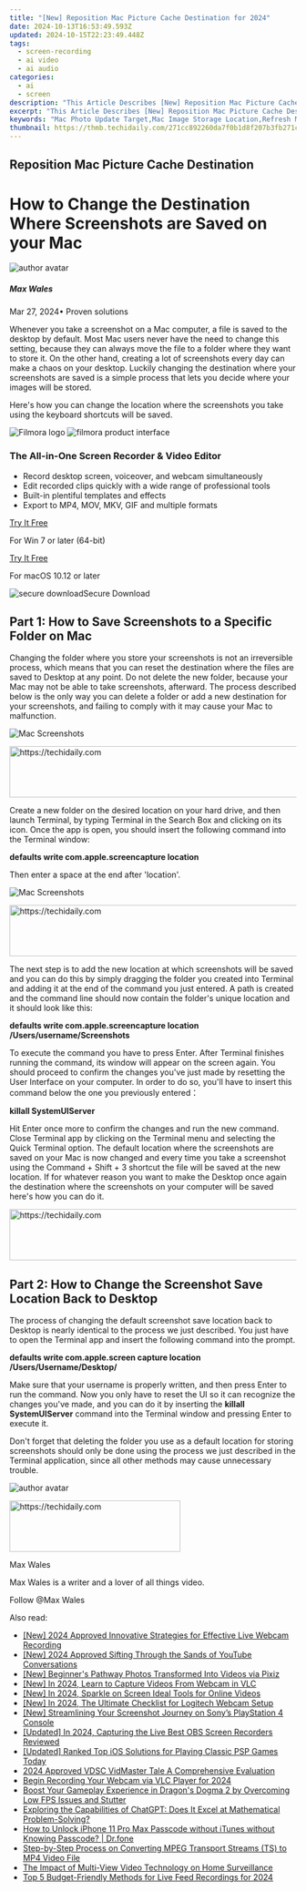 ```yaml
---
title: "[New] Reposition Mac Picture Cache Destination for 2024"
date: 2024-10-13T16:53:49.593Z
updated: 2024-10-15T22:23:49.448Z
tags: 
  - screen-recording
  - ai video
  - ai audio
categories: 
  - ai
  - screen
description: "This Article Describes [New] Reposition Mac Picture Cache Destination for 2024"
excerpt: "This Article Describes [New] Reposition Mac Picture Cache Destination for 2024"
keywords: "Mac Photo Update Target,Mac Image Storage Location,Refresh Mac Photo Cache,Mac Photo Cache Focus,Direct Mac Image Backup,Mac Picture Save Destination,Rework Mac Photo Directory"
thumbnail: https://thmb.techidaily.com/271cc892260da7f0b1d8f207b3fb271cd7c70ce8ff0fa954ebc9cead95a6f721.jpg
---
```


## Reposition Mac Picture Cache Destination

# How to Change the Destination Where Screenshots are Saved on your Mac

![author avatar](https://images.wondershare.com/filmora/article-images/max-wales-author.jpg)

##### Max Wales

 Mar 27, 2024• Proven solutions

Whenever you take a screenshot on a Mac computer, a file is saved to the desktop by default. Most Mac users never have the need to change this setting, because they can always move the file to a folder where they want to store it. On the other hand, creating a lot of screenshots every day can make a chaos on your desktop. Luckily changing the destination where your screenshots are saved is a simple process that lets you decide where your images will be stored.

Here's how you can change the location where the screenshots you take using the keyboard shortcuts will be saved.

![Filmora logo](https://images.wondershare.com/filmora/logo_icon/wondershare-filmora-logo-horizontal.png) ![filmora product interface](https://images.wondershare.com/filmora/images/common/filmora-product-banner.png)

### The All-in-One Screen Recorder & Video Editor

* Record desktop screen, voiceover, and webcam simultaneously
* Edit recorded clips quickly with a wide range of professional tools
* Built-in plentiful templates and effects
* Export to MP4, MOV, MKV, GIF and multiple formats

[Try It Free](https://tools.techidaily.com/wondershare/filmora/download/)

For Win 7 or later (64-bit)

[Try It Free](https://tools.techidaily.com/wondershare/filmora/download/)

For macOS 10.12 or later

![secure download](https://static.wondershare.com/images-filmora/images/common/securety.svg)Secure Download

## Part 1: How to Save Screenshots to a Specific Folder on Mac

Changing the folder where you store your screenshots is not an irreversible process, which means that you can reset the destination where the files are saved to Desktop at any point. Do not delete the new folder, because your Mac may not be able to take screenshots, afterward. The process described below is the only way you can delete a folder or add a new destination for your screenshots, and failing to comply with it may cause your Mac to malfunction.

![ Mac Screenshots](https://images.wondershare.com/filmora/article-images/mac-screenshot-terminal.jpg)

<!-- affiliate ads begin -->
<a href="https://unicoeye.pxf.io/c/5597632/2134237/18498" target="_top" id="2134237">
  <img src="//a.impactradius-go.com/display-ad/18498-2134237" border="0" alt="https://techidaily.com" width="728" height="90"/>
</a>
<img height="0" width="0" src="https://unicoeye.pxf.io/i/5597632/2134237/18498" style="position:absolute;visibility:hidden;" border="0" />
<!-- affiliate ads end -->

Create a new folder on the desired location on your hard drive, and then launch Terminal, by typing Terminal in the Search Box and clicking on its icon. Once the app is open, you should insert the following command into the Terminal window:

**defaults write com.apple.screencapture location**

Then enter a space at the end after 'location'.

![ Mac Screenshots](https://images.wondershare.com/filmora/article-images/mac-screenshot-terminal-settings.jpg)

<!-- affiliate ads begin -->
<a href="https://aligracehair.sjv.io/c/5597632/2080347/19272" target="_top" id="2080347">
  <img src="//a.impactradius-go.com/display-ad/19272-2080347" border="0" alt="https://techidaily.com" width="728" height="90"/>
</a>
<img height="0" width="0" src="https://aligracehair.sjv.io/i/5597632/2080347/19272" style="position:absolute;visibility:hidden;" border="0" />
<!-- affiliate ads end -->

The next step is to add the new location at which screenshots will be saved and you can do this by simply dragging the folder you created into Terminal and adding it at the end of the command you just entered. A path is created and the command line should now contain the folder's unique location and it should look like this:

**defaults write com.apple.screencapture location /Users/username/Screenshots**

To execute the command you have to press Enter. After Terminal finishes running the command, its window will appear on the screen again. You should proceed to confirm the changes you've just made by resetting the User Interface on your computer. In order to do so, you'll have to insert this command below the one you previously entered：

**killall SystemUIServer**

Hit Enter once more to confirm the changes and run the new command. Close Terminal app by clicking on the Terminal menu and selecting the Quick Terminal option. The default location where the screenshots are saved on your Mac is now changed and every time you take a screenshot using the Command + Shift + 3 shortcut the file will be saved at the new location. If for whatever reason you want to make the Desktop once again the destination where the screenshots on your computer will be saved here's how you can do it.

<!-- affiliate ads begin -->
<a href="https://electronicx.pxf.io/c/5597632/1167086/14483" target="_top" id="1167086">
  <img src="//a.impactradius-go.com/display-ad/14483-1167086" border="0" alt="https://techidaily.com" width="728" height="90"/>
</a>
<img height="0" width="0" src="https://electronicx.pxf.io/i/5597632/1167086/14483" style="position:absolute;visibility:hidden;" border="0" />
<!-- affiliate ads end -->

## Part 2: How to Change the Screenshot Save Location Back to Desktop

The process of changing the default screenshot save location back to Desktop is nearly identical to the process we just described. You just have to open the Terminal app and insert the following command into the prompt.

**defaults write com.apple.screen capture location /Users/Username/Desktop/**

Make sure that your username is properly written, and then press Enter to run the command. Now you only have to reset the UI so it can recognize the changes you've made, and you can do it by inserting the **killall SystemUIServer** command into the Terminal window and pressing Enter to execute it.

Don't forget that deleting the folder you use as a default location for storing screenshots should only be done using the process we just described in the Terminal application, since all other methods may cause unnecessary trouble.

![author avatar](https://images.wondershare.com/filmora/article-images/max-wales-author.jpg)

<!-- affiliate ads begin -->
<a href="https://aligracehair.sjv.io/c/5597632/1902273/19272" target="_top" id="1902273">
  <img src="//a.impactradius-go.com/display-ad/19272-1902273" border="0" alt="https://techidaily.com" width="300" height="90"/>
</a>
<img height="0" width="0" src="https://aligracehair.sjv.io/i/5597632/1902273/19272" style="position:absolute;visibility:hidden;" border="0" />
<!-- affiliate ads end -->

Max Wales

Max Wales is a writer and a lover of all things video.

Follow @Max Wales

<ins class="adsbygoogle"
      style="display:block"
      data-ad-client="ca-pub-7571918770474297"
      data-ad-slot="8358498916"
      data-ad-format="auto"
      data-full-width-responsive="true"></ins>

<span class="atpl-alsoreadstyle">Also read:</span>
<div><ul>
<li><a href="https://video-screen-grab.techidaily.com/new-2024-approved-innovative-strategies-for-effective-live-webcam-recording/"><u>[New] 2024 Approved Innovative Strategies for Effective Live Webcam Recording</u></a></li>
<li><a href="https://youtube-docs.techidaily.com/024-approved-sifting-through-the-sands-of-youtube-conversations/"><u>[New] 2024 Approved Sifting Through the Sands of YouTube Conversations</u></a></li>
<li><a href="https://extra-lessons.techidaily.com/new-beginners-pathway-photos-transformed-into-videos-via-pixiz/"><u>[New] Beginner's Pathway Photos Transformed Into Videos via Pixiz</u></a></li>
<li><a href="https://video-capture.techidaily.com/new-in-2024-learn-to-capture-videos-from-webcam-in-vlc/"><u>[New] In 2024, Learn to Capture Videos From Webcam in VLC</u></a></li>
<li><a href="https://fox-cloud.techidaily.com/new-in-2024-sparkle-on-screen-ideal-tools-for-online-videos/"><u>[New] In 2024, Sparkle on Screen Ideal Tools for Online Videos</u></a></li>
<li><a href="https://video-screen-grab.techidaily.com/new-in-2024-the-ultimate-checklist-for-logitech-webcam-setup/"><u>[New] In 2024, The Ultimate Checklist for Logitech Webcam Setup</u></a></li>
<li><a href="https://video-screen-grab.techidaily.com/new-streamlining-your-screenshot-journey-on-sonys-playstation-4-console/"><u>[New] Streamlining Your Screenshot Journey on Sony’s PlayStation 4 Console</u></a></li>
<li><a href="https://video-screen-grab.techidaily.com/updated-in-2024-capturing-the-live-best-obs-screen-recorders-reviewed/"><u>[Updated] In 2024, Capturing the Live Best OBS Screen Recorders Reviewed</u></a></li>
<li><a href="https://video-screen-grab.techidaily.com/updated-ranked-top-ios-solutions-for-playing-classic-psp-games-today/"><u>[Updated] Ranked Top iOS Solutions for Playing Classic PSP Games Today</u></a></li>
<li><a href="https://video-screen-grab.techidaily.com/2024-approved-vdsc-vidmaster-tale-a-comprehensive-evaluation/"><u>2024 Approved VDSC VidMaster Tale A Comprehensive Evaluation</u></a></li>
<li><a href="https://video-screen-grab.techidaily.com/begin-recording-your-webcam-via-vlc-player-for-2024/"><u>Begin Recording Your Webcam via VLC Player for 2024</u></a></li>
<li><a href="https://win-blog.techidaily.com/boost-your-gameplay-experience-in-dragons-dogma-2-by-overcoming-low-fps-issues-and-stutter/"><u>Boost Your Gameplay Experience in Dragon's Dogma 2 by Overcoming Low FPS Issues and Stutter</u></a></li>
<li><a href="https://tech-hub.techidaily.com/exploring-the-capabilities-of-chatgpt-does-it-excel-at-mathematical-problem-solving/"><u>Exploring the Capabilities of ChatGPT: Does It Excel at Mathematical Problem-Solving?</u></a></li>
<li><a href="https://iphone-unlock.techidaily.com/how-to-unlock-iphone-11-pro-max-passcode-without-itunes-without-knowing-passcode-drfone-by-drfone-ios/"><u>How to Unlock iPhone 11 Pro Max Passcode without iTunes without Knowing Passcode? | Dr.fone</u></a></li>
<li><a href="https://win-popular.techidaily.com/step-by-step-process-on-converting-mpeg-transport-streams-ts-to-mp4-video-file/"><u>Step-by-Step Process on Converting MPEG Transport Streams (TS) to MP4 Video File</u></a></li>
<li><a href="https://screen-capture.techidaily.com/the-impact-of-multi-view-video-technology-on-home-surveillance/"><u>The Impact of Multi-View Video Technology on Home Surveillance</u></a></li>
<li><a href="https://video-screen-grab.techidaily.com/top-5-budget-friendly-methods-for-live-feed-recordings-for-2024/"><u>Top 5 Budget-Friendly Methods for Live Feed Recordings for 2024</u></a></li>
</ul></div>

